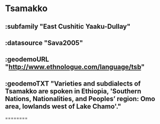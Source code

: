 # Tsamakko


## :subfamily "East Cushitic Yaaku-Dullay"

## :datasource "Sava2005"

## :geodemoURL "http://www.ethnologue.com/language/tsb"

## :geodemoTXT "Varieties and subdialects of Tsamakko are spoken in Ethiopia, 'Southern Nations, Nationalities, and Peoples’ region: Omo area, lowlands west of Lake Chamo'."

========

